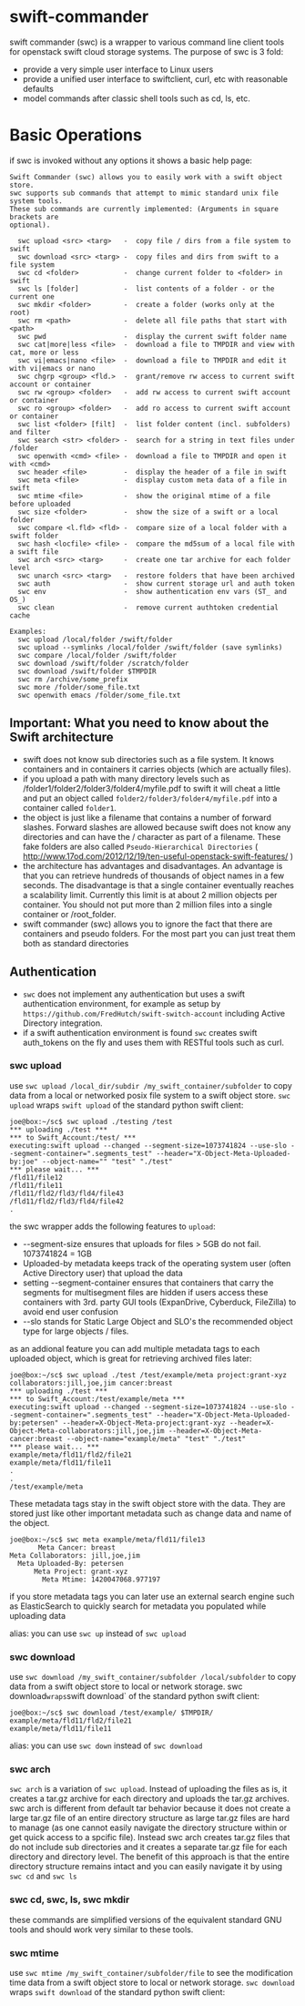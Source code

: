 swift-commander
===============

swift commander (swc) is a wrapper to various command line client tools 
for openstack swift cloud storage systems. The purpose of swc is 3 fold:

 - provide a very simple user interface to Linux users
 - provide a unified user interface to swiftclient, curl, etc with reasonable defaults
 - model commands after classic shell tools such as cd, ls, etc.

# Basic Operations

if swc is invoked without any options it shows a basic help page:

```
Swift Commander (swc) allows you to easily work with a swift object store.
swc supports sub commands that attempt to mimic standard unix file system tools.
These sub commands are currently implemented: (Arguments in square brackets are 
optional).

  swc upload <src> <targ>   -  copy file / dirs from a file system to swift
  swc download <src> <targ> -  copy files and dirs from swift to a file system
  swc cd <folder>           -  change current folder to <folder> in swift
  swc ls [folder]           -  list contents of a folder - or the current one
  swc mkdir <folder>        -  create a folder (works only at the root)
  swc rm <path>             -  delete all file paths that start with <path>
  swc pwd                   -  display the current swift folder name
  swc cat|more|less <file>  -  download a file to TMPDIR and view with cat, more or less
  swc vi|emacs|nano <file>  -  download a file to TMPDIR and edit it with vi|emacs or nano
  swc chgrp <group> <fld.>  -  grant/remove rw access to current swift account or container
  swc rw <group> <folder>   -  add rw access to current swift account or container
  swc ro <group> <folder>   -  add ro access to current swift account or container
  swc list <folder> [filt]  -  list folder content (incl. subfolders) and filter
  swc search <str> <folder> -  search for a string in text files under /folder
  swc openwith <cmd> <file> -  download a file to TMPDIR and open it with <cmd>
  swc header <file>         -  display the header of a file in swift
  swc meta <file>           -  display custom meta data of a file in swift
  swc mtime <file>          -  show the original mtime of a file before uploaded
  swc size <folder>         -  show the size of a swift or a local folder
  swc compare <l.fld> <fld> -  compare size of a local folder with a swift folder
  swc hash <locfile> <file> -  compare the md5sum of a local file with a swift file
  swc arch <src> <targ>     -  create one tar archive for each folder level
  swc unarch <src> <targ>   -  restore folders that have been archived
  swc auth                  -  show current storage url and auth token
  swc env                   -  show authentication env vars (ST_ and OS_)
  swc clean                 -  remove current authtoken credential cache

Examples:
  swc upload /local/folder /swift/folder
  swc upload --symlinks /local/folder /swift/folder (save symlinks)
  swc compare /local/folder /swift/folder
  swc download /swift/folder /scratch/folder
  swc download /swift/folder $TMPDIR
  swc rm /archive/some_prefix
  swc more /folder/some_file.txt
  swc openwith emacs /folder/some_file.txt
```

## Important: What you need to know about the Swift architecture 

 - swift does not know sub directories such as a file system. It knows containers and in containers it carries objects (which are actually files).
 - if you upload a path with many directory levels such as /folder1/folder2/folder3/folder4/myfile.pdf to swift it will cheat a little and put an object called `folder2/folder3/folder4/myfile.pdf` into a container called `folder1`. 
 - the object is just like a filename that contains a number of forward slashes. Forward slashes are allowed because swift does not know any directories and can have the / character as part of a filename. These fake folders are also called `Pseudo-Hierarchical Directories` ( http://www.17od.com/2012/12/19/ten-useful-openstack-swift-features/ ) 
 - the architecture has advantages and disadvantages. An advantage is that you can retrieve hundreds of thousands of object names in a few seconds. The disadvantage is that a single container eventually reaches a scalability limit. Currently this limit is at about 2 million objects per container. You should not put more than 2 million files into a single container or /root_folder.
 - swift commander (swc) allows you to ignore the fact that there are containers and pseudo folders. For the most part you can just treat them both as standard directories

## Authentication

 - `swc` does not implement any authentication but uses a swift authentication environment, for example as setup by `https://github.com/FredHutch/swift-switch-account` including Active Directory integration.
 - if a swift authentication environment is found `swc` creates swift auth_tokens on the fly and uses them with RESTful tools such as curl.

### swc upload 

use `swc upload /local_dir/subdir /my_swift_container/subfolder` to copy data from a local or networked posix file system to a swift object store. `swc upload` wraps `swift upload` of the standard python swift client:

```
joe@box:~/sc$ swc upload ./testing /test
*** uploading ./test ***
*** to Swift_Account:/test/ ***
executing:swift upload --changed --segment-size=1073741824 --use-slo --segment-container=".segments_test" --header="X-Object-Meta-Uploaded-by:joe" --object-name="" "test" "./test"
*** please wait... ***
/fld11/file12
/fld11/file11
/fld11/fld2/fld3/fld4/file43
/fld11/fld2/fld3/fld4/file42
.

```

the swc wrapper adds the following features to `upload`:

 - --segment-size ensures that uploads for files > 5GB do not fail. 1073741824 = 1GB
 - Uploaded-by metadata keeps track of the operating system user (often Active Directory user) that upload the data
 - setting --segment-container ensures that containers that carry the segments for multisegment files are hidden if users access these containers with 3rd. party GUI tools (ExpanDrive, Cyberduck, FileZilla) to avoid end user confusion
 - --slo stands for Static Large Object and SLO's the recommended object type for large objects / files. 


as an addional feature you can add multiple metadata tags to each uploaded object, which is great for retrieving archived files later:

```
joe@box:~/sc$ swc upload ./test /test/example/meta project:grant-xyz collaborators:jill,joe,jim cancer:breast
*** uploading ./test ***
*** to Swift_Account:/test/example/meta ***
executing:swift upload --changed --segment-size=1073741824 --use-slo --segment-container=".segments_test" --header="X-Object-Meta-Uploaded-by:petersen" --header=X-Object-Meta-project:grant-xyz --header=X-Object-Meta-collaborators:jill,joe,jim --header=X-Object-Meta-cancer:breast --object-name="example/meta" "test" "./test"
*** please wait... ***
example/meta/fld11/fld2/file21
example/meta/fld11/file11
.
.
/test/example/meta
``` 

These metadata tags stay in the swift object store with the data. They are stored just like other important metadata such as change data and name of the object. 

```
joe@box:~/sc$ swc meta example/meta/fld11/file13
       Meta Cancer: breast
Meta Collaborators: jill,joe,jim
  Meta Uploaded-By: petersen
      Meta Project: grant-xyz
        Meta Mtime: 1420047068.977197

```
if you store metadata tags you can later use an external search engine such as ElasticSearch to quickly search for metadata you populated while uploading data

alias: you can use `swc up` instead of `swc upload`


### swc download 

use `swc download /my_swift_container/subfolder /local/subfolder` to copy data from a swift object store to local or network storage. swc download` wraps `swift download` of the standard python swift client:
```
joe@box:~/sc$ swc download /test/example/ $TMPDIR/ 
example/meta/fld11/fld2/file21
example/meta/fld11/file11
```

alias: you can use `swc down` instead of `swc download`

### swc arch 

`swc arch` is a variation of `swc upload`. Instead of uploading the files as is, it creates a tar.gz archive for each directory and uploads the tar.gz archives. swc arch is different from default tar behavior because it does not create a large tar.gz file of an entire directory structure as large tar.gz files are hard to manage (as one cannot easily navigate the directory structure within or get quick access to a spcific file). Instead swc arch creates tar.gz files that do not include sub directories and it creates a separate tar.gz file for each directory and directory level. The benefit of this approach is that the entire directory structure remains intact and you can easily navigate it by using `swc cd` and `swc ls`

### swc cd, swc, ls, swc mkdir 

these commands are simplified versions of the equivalent standard GNU tools and should work very similar to these tools.

### swc mtime

use `swc mtime /my_swift_container/subfolder/file` to see the modification time data from a swift object store to local or network storage. `swc download` wraps `swift download` of the standard python swift client:



